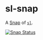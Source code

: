 # sl-snap

A [Snap](https://snapcraft.io/) of [`sl`](https://github.com/mtoyoda/sl).

[![Snap Status](https://build.snapcraft.io/badge/doismellburning/sl-snap.svg)](https://build.snapcraft.io/user/doismellburning/sl-snap)
